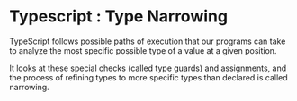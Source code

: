 # Typescript : Type Narrowing

TypeScript follows possible paths of execution that our
programs can take to analyze the most specific possible
type of a value at a given position.

It looks at these special checks (called type guards)
and assignments, and the process of refining types to 
more specific types than declared is called narrowing.
